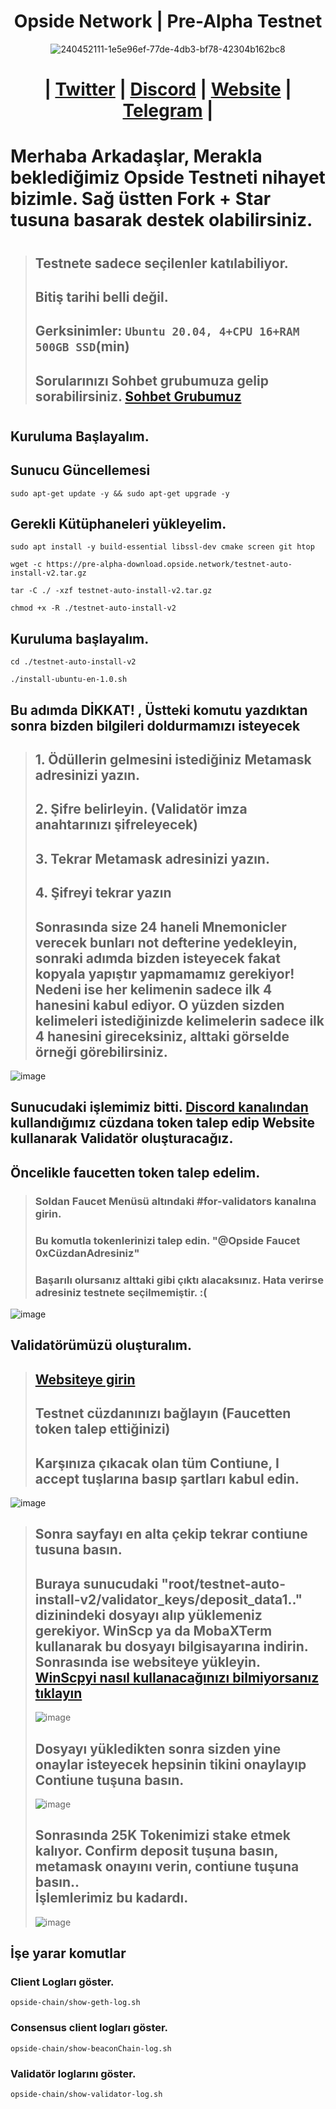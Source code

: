 <h1 align="center"> Opside Network | Pre-Alpha Testnet </h1>

<div align="center">

![240452111-1e5e96ef-77de-4db3-bf78-42304b162bc8](https://github.com/enzifiri/asdasd/assets/76253089/7a6be974-2ee9-4457-ae11-15b49ab73a79)


#  | [Twitter](https://twitter.com/OpsideZK) | [Discord](https://discord.gg/opside) | [Website](https://ziesha.network/) | [Telegram](https://t.me/OpsideTurkish) |

</div>

# Merhaba Arkadaşlar, Merakla beklediğimiz Opside Testneti nihayet bizimle. Sağ üstten Fork + Star tusuna basarak destek olabilirsiniz. 
#
> ## Testnete sadece seçilenler katılabiliyor.
> ## Bitiş tarihi belli değil.
> ## Gerksinimler: `Ubuntu 20.04, 4+CPU 16+RAM 500GB SSD`(min)
> ## Sorularınızı Sohbet grubumuza gelip sorabilirsiniz. [Sohbet Grubumuz](https://t.me/corenodechat)
#
## Kuruluma Başlayalım.

## Sunucu Güncellemesi
```
sudo apt-get update -y && sudo apt-get upgrade -y
```

## Gerekli Kütüphaneleri yükleyelim.
```
sudo apt install -y build-essential libssl-dev cmake screen git htop
```
```
wget -c https://pre-alpha-download.opside.network/testnet-auto-install-v2.tar.gz 
```
```
tar -C ./ -xzf testnet-auto-install-v2.tar.gz
```
```
chmod +x -R ./testnet-auto-install-v2
```
## Kuruluma başlayalım.
```
cd ./testnet-auto-install-v2
```
```
./install-ubuntu-en-1.0.sh
```
## Bu adımda DİKKAT! , Üstteki komutu yazdıktan sonra bizden bilgileri doldurmamızı isteyecek
> ## 1. Ödüllerin gelmesini istediğiniz Metamask adresinizi yazın.
> ## 2. Şifre belirleyin. (Validatör imza anahtarınızı şifreleyecek)
> ## 3. Tekrar Metamask adresinizi yazın.
> ## 4. Şifreyi tekrar yazın
> ## Sonrasında size 24 haneli Mnemonicler verecek bunları not defterine yedekleyin, sonraki adımda bizden isteyecek fakat kopyala yapıştır yapmamamız gerekiyor! Nedeni ise her kelimenin sadece ilk 4 hanesini kabul ediyor. O yüzden sizden kelimeleri istediğinizde kelimelerin sadece ilk 4 hanesini gireceksiniz, alttaki görselde örneği görebilirsiniz. 
![image](https://github.com/enzifiri/asdasd/assets/76253089/0c2a3c51-18b9-4536-84ad-006f9bcfad12)

## Sunucudaki işlemimiz bitti. [Discord kanalından](https://discord.gg/opside) kullandığımız cüzdana token talep edip Website kullanarak Validatör oluşturacağız. 

## Öncelikle faucetten token talep edelim.

> ### Soldan Faucet Menüsü altındaki #for-validators kanalına girin.
> ### Bu komutla tokenlerinizi talep edin. "@Opside Faucet 0xCüzdanAdresiniz"
> ### Başarılı olursanız alttaki gibi çıktı alacaksınız. Hata verirse adresiniz testnete seçilmemiştir. :(
![image](https://github.com/enzifiri/asdasd/assets/76253089/85e01c3c-1b85-4331-be75-67ea4dc1eedc)

## Validatörümüzü oluşturalım.

>## [Websiteye girin](https://opside.network/validator/deposit)
>## Testnet cüzdanınızı bağlayın (Faucetten token talep ettiğinizi)
>## Karşınıza çıkacak olan tüm Contiune, I accept tuşlarına basıp şartları kabul edin.
![image](https://github.com/enzifiri/asdasd/assets/76253089/1811bc04-50b4-4f23-8bce-1c2b78226d3a)

>## Sonra sayfayı en alta çekip tekrar contiune tusuna basın. 
>## Buraya sunucudaki  "root/testnet-auto-install-v2/validator_keys/deposit_data1.." dizinindeki dosyayı alıp yüklemeniz gerekiyor. WinScp ya da MobaXTerm kullanarak bu dosyayı bilgisayarına indirin. Sonrasında ise websiteye yükleyin. <br> [WinScpyi nasıl kullanacağınızı bilmiyorsanız tıklayın](https://github.com/Core-Node-Team/cosmos-node-backup)
>![image](https://github.com/enzifiri/asdasd/assets/76253089/ac9bb626-9fea-4ee3-bd59-8db34d81ffed)
>## Dosyayı yükledikten sonra sizden yine onaylar isteyecek hepsinin tikini onaylayıp Contiune tuşuna basın.
>![image](https://github.com/enzifiri/asdasd/assets/76253089/0dd22d89-91b3-4b79-8ef3-8fd9410e6eff)
>## Sonrasında 25K Tokenimizi stake etmek kalıyor. Confirm deposit tuşuna basın, metamask onayını verin, contiune tuşuna basın.. <br> İşlemlerimiz bu kadardı.
>![image](https://github.com/enzifiri/asdasd/assets/76253089/6ac4d5bc-fcc7-4dab-b7c1-d506cf67c868)

## İşe yarar komutlar
### Client Logları göster.
`` opside-chain/show-geth-log.sh ``

### Consensus client logları göster.
`` opside-chain/show-beaconChain-log.sh ``

### Validatör loglarını göster.
`` opside-chain/show-validator-log.sh ``
